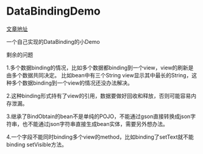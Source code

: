 # DataBindingDemo

[文章地址](https://sawameimei.github.io/2016/10/15/ioc2/)

一个自己实现的DataBinding的小Demo 

剩余的问题

1.多个数据binding的情况，比如多个数据都binding到一个view，view的刷新是由多个数据共同决定。
比如bean中有三个String view显示其中最长的String，这种多个数据binding到一个view的情况还没办法解决。

2.这种binding形式持有了view的引用，数据要做好回收和释放，否则可能容易内存泄漏。

3.继承了BindObtain的bean不是单纯的POJO，不能通过gson直接转换成json字符串，也不能通过json字符串直接生成bean实体，需要另外想办法。

4.一个字段不能同时binding多个view的method，比如binding了setText就不能binding setVisible方法。
